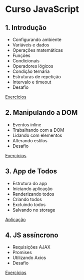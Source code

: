 # Curso JavaScript

## 1. Introdução

- Configurando ambiente
- Variáveis e dados
- Operações matemáticas
- Funções
- Condicionais
- Operadores lógicos
- Condição ternária
- Estruturas de repetição
- Intervalo e timeout
- Desafio

[Exercícios](Introdução/README.md)

## 2. Manipulando a DOM
- Eventos inline
- Trabalhando com a DOM
- Lidando com elementos
- Alterando estilos
- Desafio

[Exercícios](Manipulando-a-DOM/README.md)

## 3. App de Todos
- Estrutura do app
- Iniciando aplicação
- Renderizando todos
- Criando todos
- Excluindo todos
- Salvando no storage

[Aplicação](App-de-Todos/README.md)

## 4. JS assíncrono
- Requisições AJAX
- Promises
- Utilizando Axios
- Desafio

[Exercícios](JS-assíncrono/README.md)